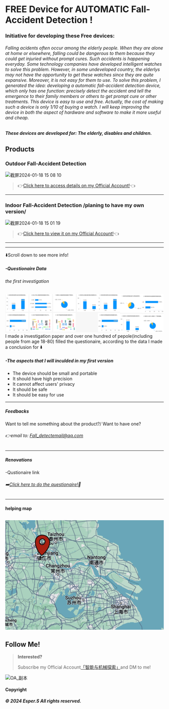 # FREE Device for AUTOMATIC Fall-Accident Detection !


### Initiative for developing these Free devices:
###### Falling acidents often occur among the elderly people. When they are alone at home or elsewhere, falling could be dangerous to them because they could get injuried without prompt cures. Such accidents is happening everyday. Some technology companies have developed intelligent watches to solve this problem. However, in some undeveloped country, the elderlys may not have the opportunity to get these watches since they are quite expansive. Moreover, it is not easy for them to use. To solve this problem, I generated the idea: developing a automatic fall-accident detection device, which only has one function: precisely detect the accident and tell the emergence to their family members or others to get prompt cure or other treatments. This device is easy to use and free. Actually, the cost of making such a device is only 1/10 of buying a watch. I will keep improving the device in both the aspect of hardware and software to make it more useful and cheap.


**_These devices are developed for: The elderly, disables and children._**





## Products

### Outdoor Fall-Accident Detection

<img width="300" alt="截屏2024-01-18 15 08 10" src="https://github.com/heli-xu/findSVI/assets/156643030/95cd3e54-2301-44c6-bcdc-77d8b6194011">


> 👉[Click here to access details on my Official Account!](https://mp.weixin.qq.com/s?__biz=Mzk0MTUyNzk0Mw==&mid=2247483863&idx=1&sn=d1e0ed87a6b0e2a22d3245d9fcdf6977&chksm=c2d0473ff5a7ce29acda677ce68c8e68d1afab0f85a8a9cf42ac1b9163411e5ec2c47cbe805d#rd)👈

---

### Indoor Fall-Accident Detection /planing to have my own version/


<img width="360" alt="截屏2024-01-18 15 01 19" src="https://github.com/bluesky-social/atproto/assets/156643030/d09b3bc9-fada-4138-8723-fb5afe85b3fd">


> 👉[Click here to view it on my Official Account!](https://mp.weixin.qq.com/s?__biz=Mzk0MTUyNzk0Mw==&mid=2247483810&idx=1&sn=8a458a1cdae362b880efcdbcb1219867&chksm=c2d0474af5a7ce5cccc3c3f7f2e4a55246ca912b6c0df61d225025c7af0a9ebb876062e20e0e#rd)👈


---
---
⬇️Scroll down to see more info!



##### -Questionaire Data
###### the first investigation
![DATA](DATA1.png)
I made a investigation paper and over one hundred of pepole(including people from age 18-80) filled the questionaire, according to the data I made a conclusion for ⬇️

##### -The aspects that I will inculded in my first version
- The device should be small and portable 
- It should have high precision
- It cannot affect users' privacy
- It should be safe
- It should be easy for use

---
##### Feedbacks
Want to tell me something about the product?/ Want to have one?
###### 👉email to: Fall_detectemail@qq.com
---

##### Renovations


-Qustionaire link
###### ➡️[Click here to do the questionaire!](https://v.wjx.cn/vm/Q2Frjo2.aspx#)📝
---
#### helping map
![helpingmap](helpingmap.png)
---

## Follow Me!

> **Interested?**
> 
> Subscribe my Official Account[「智能与机械探索」](https://esperaa.github.io/WebextensionforAutome-/)and DM to me!
> 

<img width="255" alt="OA_副本" src="https://github.com/Esperaa/meaidevice/assets/156643030/228ad1d2-c708-4956-82b1-a82b929415d9">

#### Copyright

**_© 2024 Esper.S All rights reserved._**

